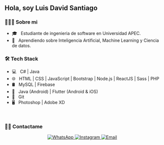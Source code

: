 <h2>Hola, soy Luis David Santiago</h2>

<h3> 👨🏻‍💻 Sobre mi </h3>

- 🎓 &nbsp; Estudiante de ingenieria de software en Universidad APEC.
- 🌱 &nbsp; Aprendiendo sobre Inteligencia Artificial, Machine Learning y Ciencia de datos.

<h3>🛠 Tech Stack</h3>

- 💻 &nbsp; C# | Java
- 🌐 &nbsp; HTML | CSS | JavaScript | Bootstrap | Node.js | ReactJS | Sass | PHP
- 🛢 &nbsp; MySQL | Firebase
- 📱 &nbsp; Java (Android) | Flutter (Android & iOS)
- 🔧 &nbsp; Git
- 🖥 &nbsp; Photoshop | Adobe XD

<br/>
<h3> 🤝🏻 Contactame </h3>

<p align="center">
  <a href="https://wa.me/18294260265/">
    <img alt="WhatsApp" src="https://img.shields.io/badge/Whatsapp-8294260265-blue?style=flat-square&logo=google-whatsapp">
  </a>
  <a href="https://www.instagram.com/luisdbinar/">
    <img alt="Instagram" src="https://img.shields.io/badge/Instagram-luisdbinar-blue?style=flat-square&logo=instagram">
  </a>
  <a href="mailto:luisdavidsantiagosantana@gmail.com">
    <img alt="Email" src="https://img.shields.io/badge/Email-luisdavidsantiagosantana@gmail.com-blue?style=flat-square&logo=gmail">
  </a>
</p>
